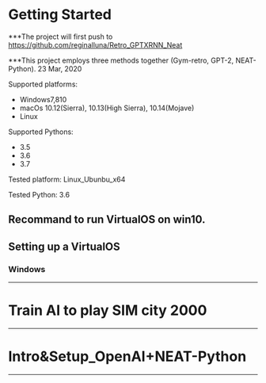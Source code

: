 # Getting Started

***The project will first push to https://github.com/reginalluna/Retro_GPTXRNN_Neat

***This project employs three methods together (Gym-retro, GPT-2, NEAT-Python).     23 Mar, 2020

Supported platforms:
- Windows7,810
- macOs 10.12(Sierra), 10.13(High Sierra), 10.14(Mojave)
- Linux

Supported Pythons:
- 3.5
- 3.6
- 3.7

Tested platform: Linux_Ubunbu_x64

Tested Python: 3.6

Recommand to run VirtualOS on win10.
---
## Setting up a VirtualOS

### Windows

---
# Train AI to play SIM city 2000

---
# Intro&Setup_OpenAI+NEAT-Python

---
